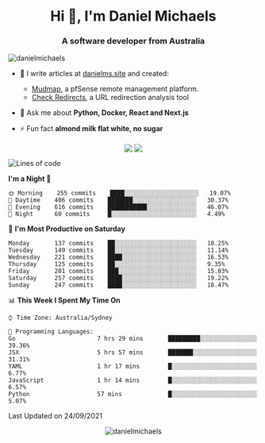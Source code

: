 <h1 align="center">Hi 👋, I'm Daniel Michaels</h1>
<h3 align="center">A software developer from Australia</h3>
<p align="left"> <img src="https://komarev.com/ghpvc/?username=danielmichaels" alt="danielmichaels" /> </p>

- 📝 I write articles at [danielms.site](https://danielms.site?ref=danielmichaels-github) and created:
    - [Mudmap](https://mudmap.io?ref=danielmichaels-github), a pfSense remote management platform.
    - [Check Redirects](https://www.check-redirects.com?ref=danielmichaels-github), a URL redirection analysis tool
- 💬 Ask me about **Python, Docker, React and Next.js**

- ⚡ Fun fact **almond milk flat white, no sugar**

<p align="center">
<a href="https://twitter.com/dansult" target="_blank"><img align="center" src="https://img.shields.io/badge/twitter-%231DA1F2.svg?&style=for-the-badge&logo=twitter&logoColor=white"></a>
<a href="https://linkedin.com/in/daniel-michaels" target="_blank"><img align="center" src="https://img.shields.io/badge/linkedin-%230077B5.svg?&style=for-the-badge&logo=linkedin&logoColor=white"></a>
</p>

<!--START_SECTION:waka-->
![Lines of code](https://img.shields.io/badge/From%20Hello%20World%20I%27ve%20Written-388796%20lines%20of%20code-blue)

**I'm a Night 🦉** 

```text
🌞 Morning    255 commits    ████░░░░░░░░░░░░░░░░░░░░░   19.07% 
🌆 Daytime    406 commits    ███████░░░░░░░░░░░░░░░░░░   30.37% 
🌃 Evening    616 commits    ███████████░░░░░░░░░░░░░░   46.07% 
🌙 Night      60 commits     █░░░░░░░░░░░░░░░░░░░░░░░░   4.49%

```
📅 **I'm Most Productive on Saturday** 

```text
Monday       137 commits    ██░░░░░░░░░░░░░░░░░░░░░░░   10.25% 
Tuesday      149 commits    ██░░░░░░░░░░░░░░░░░░░░░░░   11.14% 
Wednesday    221 commits    ████░░░░░░░░░░░░░░░░░░░░░   16.53% 
Thursday     125 commits    ██░░░░░░░░░░░░░░░░░░░░░░░   9.35% 
Friday       201 commits    ███░░░░░░░░░░░░░░░░░░░░░░   15.03% 
Saturday     257 commits    ████░░░░░░░░░░░░░░░░░░░░░   19.22% 
Sunday       247 commits    ████░░░░░░░░░░░░░░░░░░░░░   18.47%

```


📊 **This Week I Spent My Time On** 

```text
⌚︎ Time Zone: Australia/Sydney

💬 Programming Languages: 
Go                       7 hrs 29 mins       █████████░░░░░░░░░░░░░░░░   39.36% 
JSX                      5 hrs 57 mins       ███████░░░░░░░░░░░░░░░░░░   31.31% 
YAML                     1 hr 17 mins        █░░░░░░░░░░░░░░░░░░░░░░░░   6.77% 
JavaScript               1 hr 14 mins        █░░░░░░░░░░░░░░░░░░░░░░░░   6.57% 
Python                   57 mins             █░░░░░░░░░░░░░░░░░░░░░░░░   5.07%

```


 Last Updated on 24/09/2021
<!--END_SECTION:waka-->

<p align="center"> <img src="https://github-readme-stats.vercel.app/api?username=danielmichaels&show_icons=true" alt="danielmichaels" /> </p>

